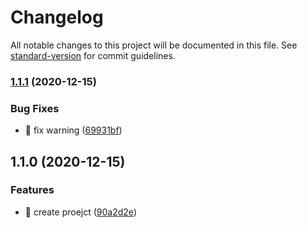 # Changelog

All notable changes to this project will be documented in this file. See [standard-version](https://github.com/conventional-changelog/standard-version) for commit guidelines.

### [1.1.1](https://github.com/yeukfei02/hacker-news-web/compare/v1.1.0...v1.1.1) (2020-12-15)


### Bug Fixes

* 🐛 fix warning ([69931bf](https://github.com/yeukfei02/hacker-news-web/commit/69931bfe48ce90b895a206b62aabb8a0f188aa94))

## 1.1.0 (2020-12-15)


### Features

* 🎸 create proejct ([90a2d2e](https://github.com/yeukfei02/hacker-news-web/commit/90a2d2e714210922d450929f43db96fbbf14d258))
